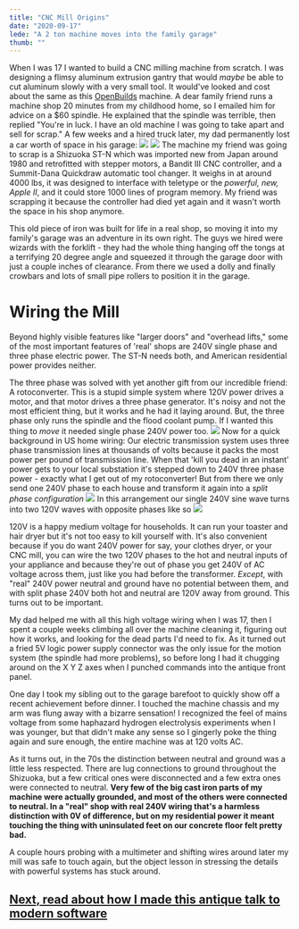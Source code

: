 ```yaml
---
title: "CNC Mill Origins"
date: "2020-09-17"
lede: "A 2 ton machine moves into the family garage"
thumb: ""
---
```


When I was 17 I wanted to build a CNC milling machine from scratch. I was designing a flimsy aluminum extrusion gantry that would _maybe_ be able to cut aluminum slowly with a very small tool. It would've looked and cost about the same as this [OpenBuilds](https://openbuildspartstore.com/openbuilds-sphinx-55-20-x-20/) machine.
A dear family friend runs a machine shop 20 minutes from my childhood home, so I emailed him for advice on a $60 spindle. He explained that the spindle was terrible, then replied "You're in luck. I have an old machine I was going to take apart and sell for scrap."
A few weeks and a hired truck later, my dad permanently lost a car worth of space in his garage:
    ![](/images/mill_arrival.jpg)
    ![](/images/mill_dirty.jpg)
The machine my friend was going to scrap is a Shizuoka ST-N which was imported new from Japan around 1980 and retrofitted with stepper motors, a Bandit III CNC controller, and a Summit-Dana Quickdraw automatic tool changer.
It weighs in at around 4000 lbs, it was designed to interface with teletype or the _powerful, new, Apple II_, and it could store 1000 lines of program memory. My friend was scrapping it because the controller had died yet again and it wasn't worth the space in his shop anymore.

This old piece of iron was built for life in a real shop, so moving it into my family's garage was an adventure in its own right. The guys we hired were wizards with the forklift - they had the whole thing hanging off the tongs at a terrifying 20 degree angle and squeezed it through the garage door with just a couple inches of clearance. From there we used a dolly and finally crowbars and lots of small pipe rollers to position it in the garage. 

# Wiring the Mill

Beyond highly visible features like "larger doors" and "overhead lifts," some of the most important features of 'real' shops are 240V single phase and three phase electric power. The ST-N needs both, and American residential power provides neither.

The three phase was solved with yet another gift from our incredible friend: A rotoconverter. This is a stupid simple system where 120V power drives a motor, and that motor drives a three phase generator. It's noisy and not the most efficient thing, but it works and he had it laying around. But, the three phase only runs the spindle and the flood coolant pump. If I wanted this thing to _move_ it needed single phase 240V power too.
    ![](/images/rotoconverter.jpg)
Now for a quick background in US home wiring: Our electric transmission system uses three phase transmission lines at thousands of volts because it packs the most power per pound of transmission line. When that 'kill you dead in an instant' power gets to your local substation it's stepped down to 240V three phase power - exactly what I get out of my rotoconverter! But from there we only send one 240V phase to each house and transform it again into a _split phase configuration_ 
![](/images/splitphase.svg)
In this arrangement our single 240V sine wave turns into two 120V waves with opposite phases like so
![](/images/splitphase_waves.jpg)

120V is a happy medium voltage for households. It can run your toaster and hair dryer but it's not too easy to kill yourself with. It's also convenient because if you do want 240V power for say, your clothes dryer, or your CNC mill, you can wire the two 120V phases to the hot and neutral inputs of your appliance and because they're out of phase you get 240V of AC voltage across them, just like you had before the transformer. _Except_, with "real" 240V power neutral and ground have no potential between them, and with split phase 240V both hot and neutral are 120V away from ground. This turns out to be important.

My dad helped me with all this high voltage wiring when I was 17, then I spent a couple weeks climbing all over the machine cleaning it, figuring out how it works, and looking for the dead parts I'd need to fix. As it turned out a fried 5V logic power supply connector was the only issue for the motion system (the spindle had more problems), so before long I had it chugging around on the X Y Z axes when I punched commands into the antique front panel.

One day I took my sibling out to the garage barefoot to quickly show off a recent achievement before dinner. I touched the machine chassis and my arm was flung away with a bizarre sensation! I recognized the feel of mains voltage from some haphazard hydrogen electrolysis experiments when I was younger, but that didn't make any sense so I gingerly poke the thing again and sure enough, the entire machine was at 120 volts AC.

As it turns out, in the 70s the distinction between neutral and ground was a little less respected. There are lug connections to ground throughout the Shizuoka, but a few critical ones were disconnected and a few extra ones were connected to neutral. **Very few of the big cast iron parts of my machine were actually grounded, and most of the others were connected to neutral. In a "real" shop with real 240V wiring that's a harmless distinction with 0V of difference, but on my residential power it meant touching the thing with uninsulated feet on our concrete floor felt pretty bad.**

A couple hours probing with a multimeter and shifting wires around later my mill was safe to touch again, but the object lesson in stressing the details with powerful systems has stuck around. 

## [Next, read about how I made this antique talk to modern software](/project/cnc-mill/2-controllers)
